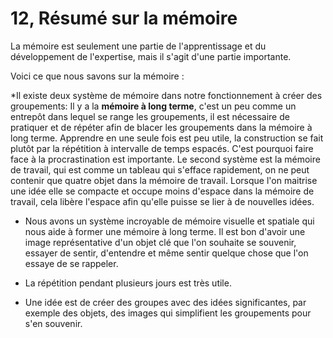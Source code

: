 # 12, Résumé sur la mémoire

La mémoire est seulement une partie de l'apprentissage et du développement de l'expertise, mais il s'agit d'une partie importante.

Voici ce que nous savons sur la mémoire :

*Il existe deux système de mémoire dans notre fonctionnement à créer des groupements: Il y a la **mémoire à long terme**, c'est un peu comme un entrepôt dans lequel se range les groupements, il est nécessaire de pratiquer et de répéter afin de blacer les groupements dans la mémoire à long terme. Apprendre en une seule fois est peu utile, la construction se fait plutôt par la répétition à intervalle de temps espacés. C'est pourquoi faire face à la procrastination est importante. Le second système est la mémoire de travail, qui est comme un tableau qui s'efface rapidement, on ne peut contenir que quatre objet dans la mémoire de travail. Lorsque l'on maitrise une idée elle se compacte et occupe moins d'espace dans la mémoire de travail, cela libère l'espace afin qu'elle puisse se lier à de nouvelles idées.

* Nous avons un système incroyable de mémoire visuelle et spatiale qui nous aide à former une mémoire à long terme. Il est bon d'avoir une image représentative d'un objet clé que l'on souhaite se souvenir, essayer de sentir, d'entendre et même sentir quelque chose que l'on essaye de se rappeler.

* La répétition pendant plusieurs jours est très utile.

* Une idée est de créer des groupes avec des idées significantes, par exemple des objets, des images qui simplifient les groupements pour s'en souvenir.

